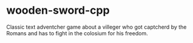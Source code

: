 # wooden-sword-cpp
Classic text adventcher game about a villeger who got captcherd by the Romans and has to fight in the colosium for his freedom.

